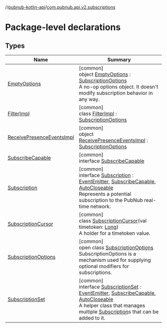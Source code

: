 //[pubnub-kotlin-api](../../index.md)/[com.pubnub.api.v2.subscriptions](index.md)

# Package-level declarations

## Types

| Name | Summary |
|---|---|
| [EmptyOptions](-empty-options/index.md) | [common]<br>object [EmptyOptions](-empty-options/index.md) : [SubscriptionOptions](-subscription-options/index.md)<br>A no-op options object. It doesn't modify subscription behavior in any way. |
| [FilterImpl](-filter-impl/index.md) | [common]<br>class [FilterImpl](-filter-impl/index.md) : [SubscriptionOptions](-subscription-options/index.md) |
| [ReceivePresenceEventsImpl](-receive-presence-events-impl/index.md) | [common]<br>object [ReceivePresenceEventsImpl](-receive-presence-events-impl/index.md) : [SubscriptionOptions](-subscription-options/index.md) |
| [SubscribeCapable](-subscribe-capable/index.md) | [common]<br>interface [SubscribeCapable](-subscribe-capable/index.md) |
| [Subscription](-subscription/index.md) | [common]<br>interface [Subscription](-subscription/index.md) : [EventEmitter](../com.pubnub.api.v2.callbacks/-event-emitter/index.md), [SubscribeCapable](-subscribe-capable/index.md), [AutoCloseable](https://kotlinlang.org/api/latest/jvm/stdlib/kotlin/-auto-closeable/index.html)<br>Represents a potential subscription to the PubNub real-time network. |
| [SubscriptionCursor](-subscription-cursor/index.md) | [common]<br>class [SubscriptionCursor](-subscription-cursor/index.md)(val timetoken: [Long](https://kotlinlang.org/api/latest/jvm/stdlib/kotlin/-long/index.html))<br>A holder for a timetoken value. |
| [SubscriptionOptions](-subscription-options/index.md) | [common]<br>open class [SubscriptionOptions](-subscription-options/index.md)<br>SubscriptionOptions is a mechanism used for supplying optional modifiers for subscriptions. |
| [SubscriptionSet](-subscription-set/index.md) | [common]<br>interface [SubscriptionSet](-subscription-set/index.md) : [EventEmitter](../com.pubnub.api.v2.callbacks/-event-emitter/index.md), [SubscribeCapable](-subscribe-capable/index.md), [AutoCloseable](https://kotlinlang.org/api/latest/jvm/stdlib/kotlin/-auto-closeable/index.html)<br>A helper class that manages multiple [Subscription](-subscription/index.md)s that can be added to it. |
